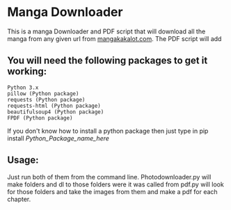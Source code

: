 # Manga Downloader

This is a manga Downloader and PDF script that will download all the manga from any given url from [mangakakalot.com](http://mangakakalot.com).
The PDF script will add


## You will need the following packages to get it working:

```
Python 3.x
pillow (Python package)
requests (Python package)
requests-html (Python package)
beautifulsoup4 (Python package)
FPDF (Python package)
```


If you don't know how to install a python package then just type in
pip install *Python_Package_name_here*


## Usage:
Just run both of them from the command line. 
Photodownloader.py will make folders and dl to those folders were it was called from
pdf.py will look for those folders and take the images from them and make a pdf for each chapter.
